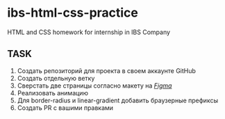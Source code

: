 # ibs-html-css-practice
HTML and CSS homework for internship in IBS Company

## TASK

1. Создать репозиторий для проекта в своем аккаунте GitHub
2. Создать отдельную ветку
3. Сверстать две страницы согласно макету на *[Figma](https://www.figma.com/file/piX3JNJQbHLDkhSIyiwudS/css-hometask?node-id=0%3A1)*
4. Реализовать анимацию
5. Для border-radius и linear-gradient добавить браузерные префиксы
6. Создать PR с вашими правками